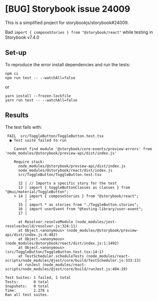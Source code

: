 # [BUG] Storybook issue 24009
This is a simplified project for storybookjs/storybook#24009.

Bad `import { composeStories } from "@storybook/react"` while testing in Storybook v7.4.0 

## Set-up
To reproduce the error install dependencies and run the tests:

```shell
npm ci
npm run test -- --watchAll=false
```

or

```shell
yarn install --frozen-lockfile
yarn run test -- --watchAll=false
```

## Results
The test fails with:

```
 FAIL  src/ToggleButton/ToggleButton.test.tsx
  ● Test suite failed to run

    Cannot find module '@storybook/core-events/preview-errors' from 'node_modules/@storybook/preview-api/dist/index.js'

    Require stack:
      node_modules/@storybook/preview-api/dist/index.js
      node_modules/@storybook/react/dist/index.js
      src/ToggleButton/ToggleButton.test.tsx

      12 | // Imports a specific story for the test
      13 | import { toggleButtonClasses as classes } from "@mui/material/ToggleButton";
    > 14 | import { composeStories } from "@storybook/react";
         | ^
      15 | import * as stories from "./ToggleButton.stories";
      16 | import userEvent from "@testing-library/user-event";
      17 |

      at Resolver.resolveModule (node_modules/jest-resolve/build/resolver.js:324:11)
      at Object.<anonymous> (node_modules/@storybook/preview-api/dist/index.js:6:402)
      at Object.<anonymous> (node_modules/@storybook/react/dist/index.js:1:1492)
      at Object.<anonymous> (src/ToggleButton/ToggleButton.test.tsx:14:1)
      at TestScheduler.scheduleTests (node_modules/react-scripts/node_modules/@jest/core/build/TestScheduler.js:333:13)
      at runJest (node_modules/react-scripts/node_modules/@jest/core/build/runJest.js:404:19)

Test Suites: 1 failed, 1 total
Tests:       0 total
Snapshots:   0 total
Time:        2.278 s
Ran all test suites.
```
